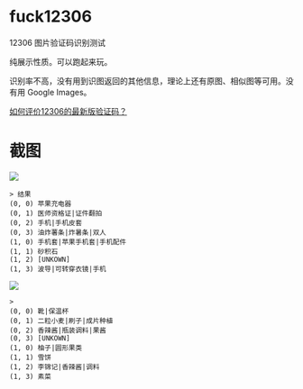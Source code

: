 # fuck12306
12306 图片验证码识别测试

纯展示性质。可以跑起来玩。

识别率不高，没有用到识图返回的其他信息，理论上还有原图、相似图等可用。没有用 Google Images。

[如何评价12306的最新版验证码？](http://www.zhihu.com/question/28795373/answer/42181689)

# 截图

![](./screenshots/pic1.png)

```
> 结果
(0, 0) 苹果充电器
(0, 1) 医师资格证|证件翻拍
(0, 2) 手机|手机皮套
(0, 3) 油炸薯条|炸暑条|双人
(1, 0) 手机套|苹果手机套|手机配件
(1, 1) 砂积石
(1, 2) [UNKOWN]
(1, 3) 波导|可转穿衣镜|手机
```

![](./screenshots/pic2.png)

```
>
(0, 0) 靴|保温杯
(0, 1) 二粒小麦|刷子|成片种植
(0, 2) 香辣酱|瓶装调料|果酱
(0, 3) [UNKOWN]
(1, 0) 柚子|圆形果类
(1, 1) 雪饼
(1, 2) 李锦记|香辣酱|调料
(1, 3) 素菜
```
